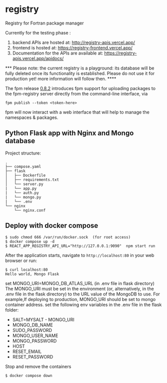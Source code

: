 # registry
Registry for Fortran package manager

Currently for the testing phase :
1. backend APIs are hosted at:  http://registry-apis.vercel.app/
2. frontend is hosted at: https://registry-frontend.vercel.app/
3. Documentation for the APIs are available at: https://registry-apis.vercel.app/apidocs/

*** Please note: the current registry is a playground: its database will be fully deleted once its functionality is established. Please do not use it for production yet! more information will follow then. ****

The fpm release [0.8.2](https://fortran-lang.discourse.group/t/fpm-version-0-8-2-released-centralized-registry-playground/5792) introduces fpm support for uploading packages to the fpm-registry server directly from the command-line interface, via
```
fpm publish --token <token-here>
```

fpm will now interact with a web interface that will help to manage the namespaces & packages.


## Python Flask app with Nginx and  Mongo database

Project structure:
```
.
├── compose.yaml
├── flask
│   ├── Dockerfile
│   ├── requirements.txt
│   └── server.py
|   └── app.py
|   └── auth.py
|   └── mongo.py
|   └── .env
└── nginx
    └── nginx.conf

```

## Deploy with docker compose

```
$ sudo chmod 666 /var/run/docker.sock  (for root access)
$ docker compose up -d
$ REACT_APP_REGISTRY_API_URL="http://127.0.0.1:9090"  npm start run
```

After the application starts, navigate to `http://localhost:80` in your web browser or run:

```
$ curl localhost:80
Hello world, Mongo Flask
```

set MONGO_URI=MONGO_DB_ATLAS_URL (in .env file in flask directory)
The MONGO_URI must be set in the environment (or, alternatively, in the .env file in the flask directory) to the URL value of the MongoDB to use. For example,If deploying to production, MONGO_URI should be set to mongo container address.
set the following env variables in the .env file in the flask folder: 
   - SALT=MYSALT
    - MONGO_URI
  -  MONGO_DB_NAME
   - SUDO_PASSWORD
   - MONGO_USER_NAME
   - MONGO_PASSWORD
   - HOST
   - RESET_EMAIL 
   - RESET_PASSWORD

Stop and remove the containers

```
$ docker compose down
```
